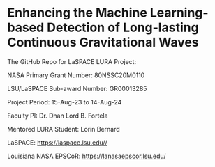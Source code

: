 # Enhancing the Machine Learning-based Detection of Long-lasting Continuous Gravitational Waves

The GitHub Repo for LaSPACE LURA Project: 

NASA Primary Grant Number: 80NSSC20M0110 

LSU/LaSPACE Sub-award Number: GR00013285

Project Period: 15-Aug-23 to 14-Aug-24

Faculty PI: Dr. Dhan Lord B. Fortela

Mentored LURA Student: Lorin Bernard

LaSPACE: https://laspace.lsu.edu// 

Louisiana NASA EPSCoR: https://lanasaepscor.lsu.edu/ 
 
